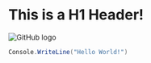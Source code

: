 # This is a H1 Header!
![GitHub logo](https://allvectorlogo.com/img/2021/12/github-logo-vector.png)
``` C#
Console.WriteLine("Hello World!")
```
